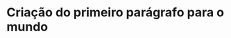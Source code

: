 <!-- # hello-word
Descrição bem top massa -->

<!DOCTYPE HTML>
<html lang="pt-br"> 

  <head></head>
  <body>
    <h1>Criação do primeiro parágrafo para o mundo<h1>
  </body>

</html>
